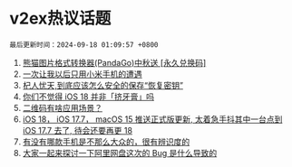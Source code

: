 # v2ex热议话题

`最后更新时间：2024-09-18 01:09:57 +0800`

1. [熊猫图片格式转换器(PandaGo)中秋送 [永久兑换码]](https://www.v2ex.com/t/1073426)
1. [一次让我以后只用小米手机的遭遇](https://www.v2ex.com/t/1073479)
1. [杞人忧天,到底应该怎么安全的保存“恢复密钥”](https://www.v2ex.com/t/1073421)
1. [你们不觉得 iOS 18 并非「挤牙膏」吗](https://www.v2ex.com/t/1073437)
1. [二维码有啥应用场景？](https://www.v2ex.com/t/1073415)
1. [iOS 18， iOS 17.7， macOS 15 推送正式版更新, 太着急手抖其中一台点到 iOS 17.7 去了, 待会还要再更 18](https://www.v2ex.com/t/1073397)
1. [有没有哪款手机是不那么大众的，很有辨识度的](https://www.v2ex.com/t/1073507)
1. [大家一起来探讨一下阿里网盘这次的 Bug 是什么导致的](https://www.v2ex.com/t/1073418)

